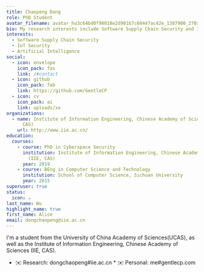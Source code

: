 ```yaml
---
title: Chaopeng Dong
role: PhD Student
avatar_filename: avatar_hu3c64bd0f98018e2d901b7c60447ac42e_1387900_270x270_fill_q75_lanczos_center.jpg
bio: My research interests include Software Supply Chain Security and IoT Security.
interests:
  - Software Supply Chain Security
  - IoT Security
  - Artificial Intelligence
social:
  - icon: envelope
    icon_pack: fas
    link: /#contact
  - icon: github
    icon_pack: fab
    link: https://github.com/GentleCP
  - icon: cv
    icon_pack: ai
    link: uploads/xx
organizations:
  - name: Institute of Information Engineering, Chinese Academy of Sciences (IIE,
      CAS)
    url: http://www.iie.ac.cn/
education:
  courses:
    - course: PhD in Cyberspace Security
      institution: Institute of Information Engineering, Chinese Academy of Sciences
        (IIE, CAS)
      year: 2019
    - course: BEng in Computer Science and Technology
      institution: School of Computer Science, Sichuan University
      year: 2015
superuser: true
status:
  icon: ☕️
last_name: Wu
highlight_name: true
first_name: Alice
email: dongchaopeng@iie.ac.cn
---
```

I'm a student from the University of China Academy of Sciences(UCAS), as well as the Institute of Information Engineering, Chinese Academy of Sciences (IIE, CAS). 

* ✉️ Research: dongchaopeng#iie.ac.cn
*﻿ ✉️ Personal: me#gentlecp.com